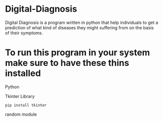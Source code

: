 # Digital-Diagnosis

Digital Diagnosis is a program written in python that help individuals to get a prediction of what kind of diseases they might suffering from on the basis of their symptoms.

# To run this program in your system make sure to have these thins installed
Python

Tkinter Library
```
pip install tkinter
```
random module
